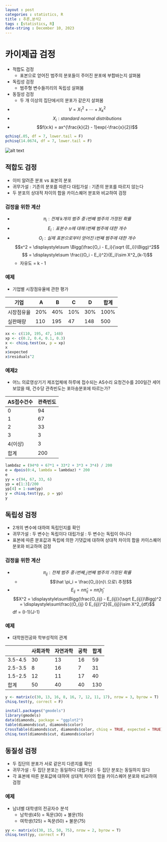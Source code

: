 ```yaml
---
layout : post
categories : statistics, R
title : 추론,분석2
tags : [statistics, R]
date-string : December 10, 2023
---
```


# 카이제곱 검정
 - 적합도 검정
   - 표본으로 얻어진 범주의 분포들이 주어진 분포에 부합바는지 살펴봄
 - 독립성 검정
   - 범주형 변수들끼리의 독립성 살펴봄
 - 동질성 검정
   - 두 개 이상의 집단에서의 분포가 같은지 살펴봄
 - $$V = X^2_1 + \cdots + X^2_k$$
 - $$X_i : standard\ normal\ distributions$$
 - $$f(x:k) = ax^{\frac{k}{2} - 1}exp(-\frac{x}{2})$$

```R
qchisq(.05, df = 7, lower.tail = F)
pchisq(14.0674, df = 7, lower.tail = F)
```

![alt text](https://upload.wikimedia.org/wikipedia/commons/thumb/8/8e/Chi-square_distributionCDF-English.png/500px-Chi-square_distributionCDF-English.png)

## 적합도 검정
 - 이미 알려준 분포 vs 표본의 분포
 - 귀무가설 : 기존의 분포를 따른다
   대립가설 : 기존의 분포를 따르지 않는다
 - 두 분포의 상대적 차이의 합을 카이스퀘어 분포와 비교하여 검정
### 검정을 위한 계산
 - $$\pi_i : 전체\ k개의\ 범주\ 중\ i번째\ 범주의\ 가정된\ 확률$$
 - $$E_i : 표본수\ n에\ 대해\ i번째\ 범주에\ 대한\ 개수$$
 - $$O_i : 실제\ 표본으로부터\ 얻어진\ i번째\ 범주에\ 대한\ 개수$$
 $$x^2 = \displaystyle\sum \Bigg(\frac{O_i - E_i}{\sqrt {E_i}}\Bigg)^2$$
 $$ = \displaystyle\sum \frac{(O_i - E_i)^2}{E_i}\sim X^2_{k-1}$$
    - 자유도 = k - 1
### 예제
 - 기업별 시장점유율에 관한 평가

 |기업|A|B|C|D|합계|
 |---|--|--|--|--|--|
 |시장점유율|20%|40%|10%|30%|100%|
 |실판매량|110|195|47|148|500|

```R
xx <- c(110, 195, 47, 148)
xp <- c(0.2, 0.4, 0.1, 0.3)
x <- chisq.test(xx, p = xp)
x
x$expected
x$residuals^2
```

### 예제2
 - 어느 의료영상기기 제조업체에 하루에 접수되는 AS수리 요청건수를 200일간 세어보았을 때, 건수당 관측빈도는 포아송분포에 따르는가?

|AS접수건수|관측빈도|
|---------|--------|
|0|94|
|1|67|
|2|33|
|3|3|
|4(이상)|3|
|합계|200|

```R
lambdaz = (94*0 + 67*1 + 33*2 + 3*3 + 3*4) / 200
e = dpois(0:4, lambda = lambdaz) * 200
e
yy = c(94, 67, 33, 6)
yp = e[1:3]/200
yp[4] = 1-sum(yp)
y = chisq.test(yy, p = yp)
y
```

## 독립성 검정
 - 2개의 변수에 대하여 독립인지를 확인
 - 귀무가설 : 두 변수는 독립이다
   대립가설 : 두 변수는 독립이 아니다
 - 표본에 따른 분포값과 독립에 의한 기댓값에 대하여 상대적 차이의 합을 카이스퀘어 분포와 비교하여 검정

### 검정을 위한 계산
 - $$\pi_{ij} : 전체\ 범주\ 중\ i번째, j번째\ 범주의\ 가정된\ 확률$$
   - $$\hat \pi_i = \frac{O_i}{n}\ 으로\ 추정$$
 - $$E_{ij} = n\hat\pi_{ij} = n\hat\pi_i\hat\pi_j$$
   $$X^2 = \displaystyle\sum\Bigg(\frac{O_{ij} - E_{ij}}{\sqrt E_{ij}}\Bigg)^2 = \displaystyle\sum\frac{(O_{ij} 0 E_{ij})^2}{E_{ij}}\sim X^2_{df}$$
   df = (I-1)(J-1)

### 예제
 - 대학원전공와 학부성적의 관계

||사회과학|자연과학|공학|합계|
|--|--|--|--|--|
|3.5-4.5|30|13|16|59|
|2.5-3.5|8|16|7|31|
|1.5-2.5|12|11|17|40|
|합계|50|40|40|130|

```R
y <- matrix(c(30, 13, 16, 8, 16, 7, 12, 11, 17), nrow = 3, byrow = T)
chisq.test(y, correct = F)
```

```R
install.packages("gmodels")
library(gmodels)
data(diamonds, package = "ggplot2")
table(diamonds$cut, diamonds$color)
CrossTable(diamonds$cut, diamonds$color, chisq = TRUE, expected = TRUE)
chisq.test(diamonds$cut, diamonds$color)
```

## 동질성 검정
 - 두 집단의 분포가 서로 같은지 다른지를 확인
 - 귀무가설 : 두 집단 분포는 동일하다
   대립가설 : 두 집단 분포는 동일하지 않다
 - 각 표본에 따른 분포값에 대하여 상대적 차이의 합을 카이스퀘어 분포와 비교하여 검정

### 예제
 - 남녀별 대학생의 전공자수 분석
   - 남학생(45) = 독문(30) + 불문(15)
   - 여학생(125) = 독문(50) + 불문(75)

```R
yy <- matrix(c(30, 15, 50, 75), nrow = 2, byrow = T)
chisq.test(yy, correct = F)
```